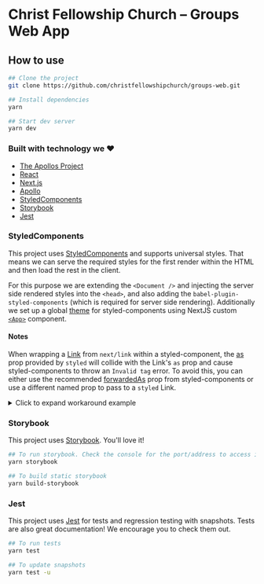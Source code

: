 # Christ Fellowship Church – Groups Web App

## How to use

```bash
## Clone the project
git clone https://github.com/christfellowshipchurch/groups-web.git

## Install dependencies
yarn

## Start dev server
yarn dev
```

### Built with technology we ❤️

- [The Apollos Project](https://apollos.app)
- [React](https://reactjs.org/)
- [Next.js](https://nextjs.org/)
- [Apollo](https://www.apollographql.com/)
- [StyledComponents](#styledcomponents)
- [Storybook](#Storybook)
- [Jest](#Jest)

### StyledComponents

This project uses [StyledComponents](https://github.com/styled-components/styled-components) and supports universal styles. That means we can serve the required styles for the first render within the HTML and then load the rest in the client.

For this purpose we are extending the `<Document />` and injecting the server side rendered styles into the `<head>`, and also adding the `babel-plugin-styled-components` (which is required for server side rendering). Additionally we set up a global [theme](https://www.styled-components.com/docs/advanced#theming) for styled-components using NextJS custom [`<App>`](https://nextjs.org/docs/advanced-features/custom-app) component.

#### Notes

When wrapping a [Link](https://nextjs.org/docs/api-reference/next/link) from `next/link` within a styled-component, the [as](https://styled-components.com/docs/api#as-polymorphic-prop) prop provided by `styled` will collide with the Link's `as` prop and cause styled-components to throw an `Invalid tag` error. To avoid this, you can either use the recommended [forwardedAs](https://styled-components.com/docs/api#forwardedas-prop) prop from styled-components or use a different named prop to pass to a `styled` Link.

<details>
<summary>Click to expand workaround example</summary>
<br />

**src/components/StyledLink.js**

```javascript
import Link from "next/link";
import styled from "styled-components";

const StyledLink = ({ as, children, className, href }) => (
  <Link href={href} as={as} passHref>
    <a className={className}>{children}</a>
  </Link>
);

export default styled(StyledLink)`
  color: #0075e0;
  text-decoration: none;
  transition: all 0.2s ease-in-out;

  &:hover {
    color: #40a9ff;
  }

  &:focus {
    color: #40a9ff;
    outline: none;
    border: 0;
  }
`;
```

**src/pages/index.js**

```javascript
import StyledLink from "../components/StyledLink";

export default () => (
  <StyledLink href="/post/[pid]" forwardedAs="/post/abc">
    First post
  </StyledLink>
);
```

</details>

### Storybook

This project uses [Storybook]("https://storybook.js.org/"). You'll love it!

```bash
## To run storybook. Check the console for the port/address to access it.
yarn storybook

## To build static storybook
yarn build-storybook
```

### Jest

This project uses [Jest]("https://jestjs.io/") for tests and regression testing with snapshots. Tests are also great documentation! We encourage you to check them out.

```bash
## To run tests
yarn test

## To update snapshots
yarn test -u
```

